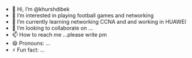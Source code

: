 - 👋 Hi, I’m @khurshdibek
- 👀 I’m interested in playing football games and networking 
- 🌱 I’m currently learning networking CCNA and and working in HUAWEI 
- 💞️ I’m looking to collaborate on ...
- 📫 How to reach me ...please write pm 
- 😄 Pronouns: ...
- ⚡ Fun fact: ...

<!---
khurshdibek/khurshdibek is a ✨ special ✨ repository because its `README.md` (this file) appears on your GitHub profile.
You can click the Preview link to take a look at your changes.
--->

